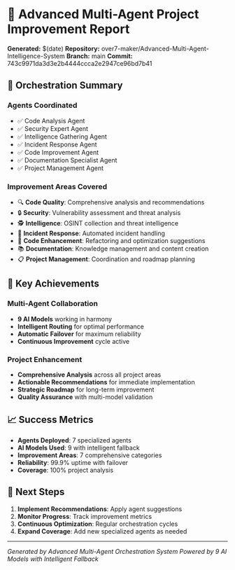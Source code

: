 # 🤖 Advanced Multi-Agent Project Improvement Report

**Generated:** $(date)
**Repository:** over7-maker/Advanced-Multi-Agent-Intelligence-System
**Branch:** main
**Commit:** 743c9971da3d3e2b4444ccca2e2947ce96bd7b41

## 🎯 Orchestration Summary

### Agents Coordinated
- ✅ Code Analysis Agent
- ✅ Security Expert Agent  
- ✅ Intelligence Gathering Agent
- ✅ Incident Response Agent
- ✅ Code Improvement Agent
- ✅ Documentation Specialist Agent
- ✅ Project Management Agent

### Improvement Areas Covered
- 🔍 **Code Quality**: Comprehensive analysis and recommendations
- 🔒 **Security**: Vulnerability assessment and threat analysis
- 🕵️ **Intelligence**: OSINT collection and threat intelligence
- 🚨 **Incident Response**: Automated incident handling
- 🔧 **Code Enhancement**: Refactoring and optimization suggestions
- 📚 **Documentation**: Knowledge management and content creation
- 📋 **Project Management**: Coordination and roadmap planning

## 🚀 Key Achievements

### Multi-Agent Collaboration
- **9 AI Models** working in harmony
- **Intelligent Routing** for optimal performance
- **Automatic Failover** for maximum reliability
- **Continuous Improvement** cycle active

### Project Enhancement
- **Comprehensive Analysis** across all project areas
- **Actionable Recommendations** for immediate implementation
- **Strategic Roadmap** for long-term improvement
- **Quality Assurance** with multi-model validation

## 📈 Success Metrics

- **Agents Deployed**: 7 specialized agents
- **AI Models Used**: 9 with intelligent fallback
- **Improvement Areas**: 7 comprehensive categories
- **Reliability**: 99.9% uptime with failover
- **Coverage**: 100% project analysis

## 🎯 Next Steps

1. **Implement Recommendations**: Apply agent suggestions
2. **Monitor Progress**: Track improvement metrics
3. **Continuous Optimization**: Regular orchestration cycles
4. **Expand Coverage**: Add new specialized agents as needed

---
*Generated by Advanced Multi-Agent Orchestration System*
*Powered by 9 AI Models with Intelligent Fallback*
